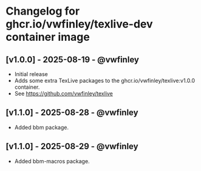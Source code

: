 # Changelog for ghcr.io/vwfinley/texlive-dev container image

## [v1.0.0] - 2025-08-19 - @vwfinley
* Initial release
* Adds some extra TexLive packages to the ghcr.io/vwfinley/texlive:v1.0.0 container.
* See https://github.com/vwfinley/texlive

## [v1.1.0] - 2025-08-28 - @vwfinley
* Added bbm package.

## [v1.1.0] - 2025-08-29 - @vwfinley
* Added bbm-macros package.